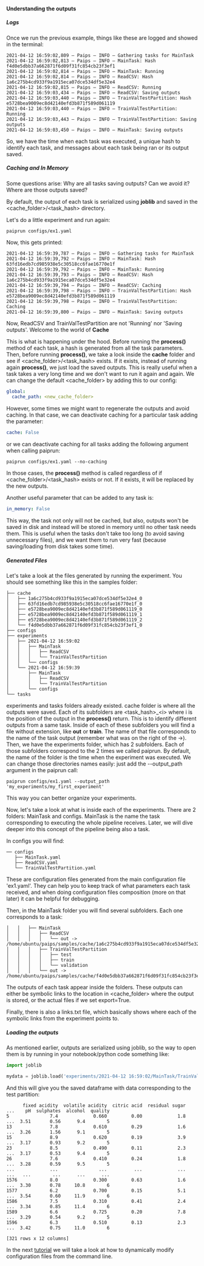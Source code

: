 #### Understanding the outputs

##### Logs
Once we run the previous example, things like these are logged and showed in the terminal:

```
2021-04-12 16:59:02,809 — Paips — INFO — Gathering tasks for MainTask
2021-04-12 16:59:02,813 — Paips — INFO — MainTask: Hash f4d0e5dbb37a662871f6d09f31fc854cb23f3ef1
2021-04-12 16:59:02,814 — Paips — INFO — MainTask: Running
2021-04-12 16:59:02,814 — Paips — INFO — ReadCSV: Hash 1a6c275b4cd933f9a1915eca07dce534df5e32e4
2021-04-12 16:59:02,815 — Paips — INFO — ReadCSV: Running
2021-04-12 16:59:03,434 — Paips — INFO — ReadCSV: Saving outputs
2021-04-12 16:59:03,440 — Paips — INFO — TrainValTestPartition: Hash e5728bea9009ec8d42140efd3b871f589d061119
2021-04-12 16:59:03,440 — Paips — INFO — TrainValTestPartition: Running
2021-04-12 16:59:03,443 — Paips — INFO — TrainValTestPartition: Saving outputs
2021-04-12 16:59:03,450 — Paips — INFO — MainTask: Saving outputs
```

So, we have the time when each task was executed, a unique hash to identify each task, and messages about each task being ran or its output saved.

##### Caching and In Memory
Some questions arise: Why are all tasks saving outputs? Can we avoid it? Where are those outputs saved?

By default, the output of each task is serialized using **joblib** and saved in the <cache_folder>/<task_hash> directory.

Let's do a little experiment and run again:

```paiprun configs/ex1.yaml```

Now, this gets printed:

```
2021-04-12 16:59:39,787 — Paips — INFO — Gathering tasks for MainTask
2021-04-12 16:59:39,792 — Paips — INFO — MainTask: Hash 63fd16edb7cd985938e5c30518cc6fae16770e1f
2021-04-12 16:59:39,792 — Paips — INFO — MainTask: Running
2021-04-12 16:59:39,793 — Paips — INFO — ReadCSV: Hash 1a6c275b4cd933f9a1915eca07dce534df5e32e4
2021-04-12 16:59:39,794 — Paips — INFO — ReadCSV: Caching
2021-04-12 16:59:39,798 — Paips — INFO — TrainValTestPartition: Hash e5728bea9009ec8d42140efd3b871f589d061119
2021-04-12 16:59:39,798 — Paips — INFO — TrainValTestPartition: Caching
2021-04-12 16:59:39,800 — Paips — INFO — MainTask: Saving outputs
```

Now, ReadCSV and TrainValTestPartition are not 'Running' nor 'Saving outputs'. Welcome to the world of **Cache**

This is what is happening under the hood. Before running the **process()** method of each task, a hash is generated from all the task parameters. Then, before running **process()**, we take a look inside the **cache** folder and see if <cache_folder>/<task_hash> exists. If it exists, instead of running again **process()**, we just load the saved outputs. This is really useful when a task takes a very long time and we don't want to run it again and again. 
We can change the default <cache_folder> by adding this to our config:

```yaml
global:
  cache_path: <new_cache_folder>
```

However, some times we might want to regenerate the outputs and avoid caching. In that case, we can deactivate caching for a particular task adding the parameter:

```yaml
cache: False
```

or we can deactivate caching for all tasks adding the following argument when calling paiprun:

```
paiprun configs/ex1.yaml --no-caching
```

In those cases, the **process()** method is called regardless of if <cache_folder>/<task_hash> exists or not. If it exists, it will be replaced by the new outputs.

Another useful parameter that can be added to any task is:

```yaml
in_memory: False
```

This way, the task not only will not be cached, but also, outputs won't be saved in disk and instead will be stored in memory until no other task needs them. This is useful when the tasks don't take too long (to avoid saving unnecessary files), and we want them to run very fast (because saving/loading from disk takes some time).

##### Generated Files

Let's take a look at the files generated by running the experiment. You should see something like this in the samples folder:

```
├── cache
│   ├── 1a6c275b4cd933f9a1915eca07dce534df5e32e4_0
│   ├── 63fd16edb7cd985938e5c30518cc6fae16770e1f_0
│   ├── e5728bea9009ec8d42140efd3b871f589d061119_0
│   ├── e5728bea9009ec8d42140efd3b871f589d061119_1
│   ├── e5728bea9009ec8d42140efd3b871f589d061119_2
│   └── f4d0e5dbb37a662871f6d09f31fc854cb23f3ef1_0
├── configs
├── experiments
│   ├── 2021-04-12 16:59:02
│   │   ├── MainTask
│   │   │   ├── ReadCSV
│   │   │   └── TrainValTestPartition
│   │   └── configs
│   └── 2021-04-12 16:59:39
│       ├── MainTask
│       │   ├── ReadCSV
│       │   └── TrainValTestPartition
│       └── configs
└── tasks
```

experiments and tasks folders already existed. cache folder is where all the outputs were saved. Each of its subfolders are <task_hash>\_\<i\> where i is the position of the output in the **process()** return. This is to identify different outputs from a same task. Inside of each of these subfolders you will find a file without extension, like **out** or **train**. The name of that file corresponds to the name of the task output (remember what was on the right of the ->).
Then, we have the experiments folder, which has 2 subfolders. Each of those subfolders correspond to the 2 times we called paiprun. By default, the name of the folder is the time when the experiment was executed. We can change those directories names easily: just add the --output_path argument in the paiprun call:
  
```
paiprun configs/ex1.yaml --output_path 'my_experiments/my_first_experiment'
```

This way you can better organize your experiments.

Now, let's take a look at what is inside each of the experiments. There are 2 folders: MainTask and configs.
MainTask is the name the task corresponding to executing the whole pipeline receives. Later, we will dive deeper into this concept of the pipeline being also a task.

In configs you will find:

```
── configs
   ├── MainTask.yaml
   ├── ReadCSV.yaml
   └── TrainValTestPartition.yaml
```
These are configuration files generated from the main configuration file 'ex1.yaml'. They can help you to keep track of what parameters each task received, and when doing configuration files composition (more on that later) it can be helpful for debugging.

Then, in the MainTask folder you will find several subfolders. Each one corresponds to a task:

```
│   │   ├── MainTask
│   │   │   ├── ReadCSV
│   │   │   │   └── out -> /home/ubuntu/paips/samples/cache/1a6c275b4cd933f9a1915eca07dce534df5e32e4_0/out
│   │   │   ├── TrainValTestPartition
│   │   │   │   ├── test
│   │   │   │   ├── train
│   │   │   │   └── validation
│   │   │   └── out -> /home/ubuntu/paips/samples/cache/f4d0e5dbb37a662871f6d09f31fc854cb23f3ef1_0/out
```
The outputs of each task appear inside the folders. These outputs can either be symbolic links to the location in <cache_folder> where the output is stored, or the actual files if we set export=True.

Finally, there is also a links.txt file, which basically shows where each of the symbolic links from the experiment points to.

##### Loading the outputs

As mentioned earlier, outputs are serialized using joblib, so the way to open them is by running in your notebook/python code something like:

```python
import joblib

mydata = joblib.load('experiments/2021-04-12 16:59:02/MainTask/TrainValTestPartition/test')
```

And this will give you the saved dataframe with data corresponding to the test partition:
```
      fixed acidity  volatile acidity  citric acid  residual sugar  ...    pH  sulphates  alcohol  quality
5               7.4             0.660         0.00             1.8  ...  3.51       0.56      9.4        5
13              7.8             0.610         0.29             1.6  ...  3.26       1.56      9.1        5
15              8.9             0.620         0.19             3.9  ...  3.17       0.93      9.2        5
23              8.5             0.490         0.11             2.3  ...  3.17       0.53      9.4        5
26              7.6             0.410         0.24             1.8  ...  3.28       0.59      9.5        5
...             ...               ...          ...             ...  ...   ...        ...      ...      ...
1576            8.0             0.300         0.63             1.6  ...  3.30       0.78     10.8        6
1577            6.2             0.700         0.15             5.1  ...  3.54       0.60     11.9        6
1586            7.5             0.310         0.41             2.4  ...  3.34       0.85     11.4        6
1589            6.6             0.725         0.20             7.8  ...  3.29       0.54      9.2        5
1596            6.3             0.510         0.13             2.3  ...  3.42       0.75     11.0        6

[321 rows x 12 columns]
```
In the next [tutorial](tutorial-3.md) we will take a look at how to dynamically modify configuration files from the command line.
